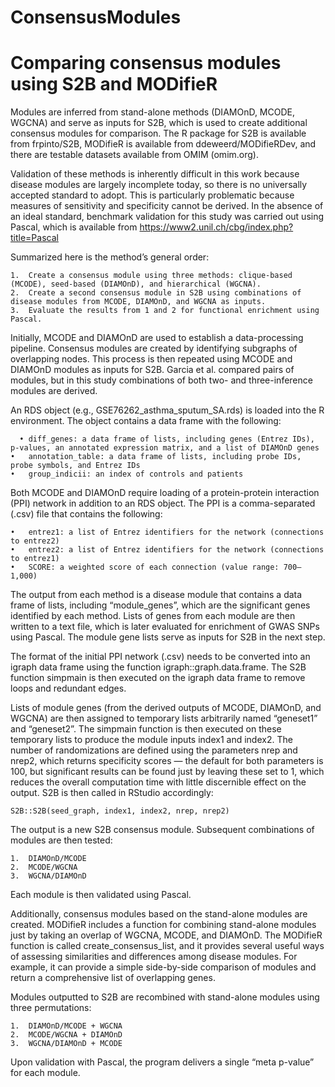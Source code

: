 # ConsensusModules
# Comparing consensus modules using S2B and MODifieR

Modules are inferred from stand-alone methods (DIAMOnD, MCODE, WGCNA) and serve as inputs for S2B, which is used to create additional consensus modules for comparison. The R package for S2B is available from frpinto/S2B, MODifieR is available from ddeweerd/MODifieRDev, and there are testable datasets available from OMIM (omim.org).

Validation of these methods is inherently difficult in this work because disease modules are largely incomplete today, so there is no universally accepted standard to adopt. This is particularly problematic because measures of sensitivity and specificity cannot be derived. In the absence of an ideal standard, benchmark validation for this study was carried out using Pascal, which is available from https://www2.unil.ch/cbg/index.php?title=Pascal

Summarized here is the method’s general order:
  
    1.	Create a consensus module using three methods: clique-based (MCODE), seed-based (DIAMOnD), and hierarchical (WGCNA).
    2.	Create a second consensus module in S2B using combinations of disease modules from MCODE, DIAMOnD, and WGCNA as inputs.
    3.	Evaluate the results from 1 and 2 for functional enrichment using Pascal.

Initially, MCODE and DIAMOnD are used to establish a data-processing pipeline. Consensus modules are created by identifying subgraphs of overlapping nodes. This process is then repeated using MCODE and DIAMOnD modules as inputs for S2B. Garcia et al. compared pairs of modules, but in this study combinations of both two- and three-inference modules are derived.

An RDS object (e.g., GSE76262_asthma_sputum_SA.rds) is loaded into the R environment. The object contains a data frame with the following:

      •	diff_genes: a data frame of lists, including genes (Entrez IDs), p-values, an annotated expression matrix, and a list of DIAMOnD genes
    •	annotation_table: a data frame of lists, including probe IDs, probe symbols, and Entrez IDs
    •	group_indicii: an index of controls and patients

Both MCODE and DIAMOnD require loading of a protein-protein interaction (PPI) network in addition to an RDS object. The PPI is a comma-separated (.csv) file that contains the following:

    •	entrez1: a list of Entrez identifiers for the network (connections to entrez2)
    •	entrez2: a list of Entrez identifiers for the network (connections to entrez1)
    •	SCORE: a weighted score of each connection (value range: 700–1,000)

The output from each method is a disease module that contains a data frame of lists, including “module_genes”, which are the significant genes identified by each method. Lists of genes from each module are then written to a text file, which is later evaluated for enrichment of GWAS SNPs using Pascal. The module gene lists serve as inputs for S2B in the next step.

The format of the initial PPI network (.csv) needs to be converted into an igraph data frame using the function igraph::graph.data.frame. The S2B function simpmain is then executed on the igraph data frame to remove loops and redundant edges.

Lists of module genes (from the derived outputs of MCODE, DIAMOnD, and WGCNA) are then assigned to temporary lists arbitrarily named “geneset1” and “geneset2”. The simpmain function is then executed on these temporary lists to produce the module inputs index1 and index2. The number of randomizations are defined using the parameters nrep and nrep2, which returns specificity scores — the default for both parameters is 100, but significant results can be found just by leaving these set to 1, which reduces the overall computation time with little discernible effect on the output. S2B is then called in RStudio accordingly:

    S2B::S2B(seed_graph, index1, index2, nrep, nrep2)

The output is a new S2B consensus module. Subsequent combinations of modules are then tested:

    1.  DIAMOnD/MCODE
    2.	MCODE/WGCNA
    3.	WGCNA/DIAMOnD

Each module is then validated using Pascal.

Additionally, consensus modules based on the stand-alone modules are created. MODifieR includes a function for combining stand-alone modules just by taking an overlap of WGCNA, MCODE, and DIAMOnD. The MODifieR function is called create_consensus_list, and it provides several useful ways of assessing similarities and differences among disease modules. For example, it can provide a simple side-by-side comparison of modules and return a comprehensive list of overlapping genes.

Modules outputted to S2B are recombined with stand-alone modules using three permutations:

    1.	DIAMOnD/MCODE + WGCNA
    2.	MCODE/WGCNA + DIAMOnD
    3.	WGCNA/DIAMOnD + MCODE

Upon validation with Pascal, the program delivers a single “meta p-value” for each module.

